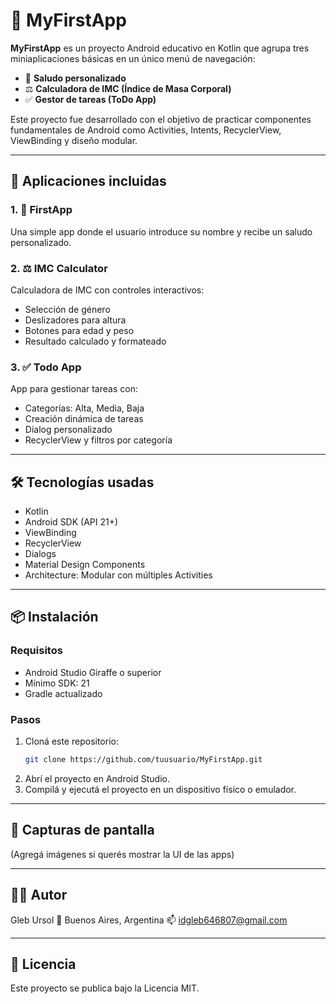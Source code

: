 # 🌟 MyFirstApp

**MyFirstApp** es un proyecto Android educativo en Kotlin que agrupa tres miniaplicaciones básicas en un único menú de navegación:

- 💬 **Saludo personalizado**
- ⚖️ **Calculadora de IMC (Índice de Masa Corporal)**
- ✅ **Gestor de tareas (ToDo App)**

Este proyecto fue desarrollado con el objetivo de practicar componentes fundamentales de Android como Activities, Intents, RecyclerView, ViewBinding y diseño modular.

---

## 📱 Aplicaciones incluidas

### 1. 💬 FirstApp
Una simple app donde el usuario introduce su nombre y recibe un saludo personalizado.

### 2. ⚖️ IMC Calculator
Calculadora de IMC con controles interactivos:
- Selección de género
- Deslizadores para altura
- Botones para edad y peso
- Resultado calculado y formateado

### 3. ✅ Todo App
App para gestionar tareas con:
- Categorías: Alta, Media, Baja
- Creación dinámica de tareas
- Dialog personalizado
- RecyclerView y filtros por categoría

---

## 🛠️ Tecnologías usadas

- Kotlin
- Android SDK (API 21+)
- ViewBinding
- RecyclerView
- Dialogs
- Material Design Components
- Architecture: Modular con múltiples Activities

---

## 📦 Instalación

### Requisitos

- Android Studio Giraffe o superior
- Mínimo SDK: 21
- Gradle actualizado

### Pasos

1. Cloná este repositorio:
   ```bash
   git clone https://github.com/tuusuario/MyFirstApp.git
   ```
2. Abrí el proyecto en Android Studio.
3. Compilá y ejecutá el proyecto en un dispositivo físico o emulador.

---

## 🧪 Capturas de pantalla
(Agregá imágenes si querés mostrar la UI de las apps)

---

## 👨‍💻 Autor
Gleb Ursol
📍 Buenos Aires, Argentina
📫 idgleb646807@gmail.com

---

## 📝 Licencia
Este proyecto se publica bajo la Licencia MIT. 